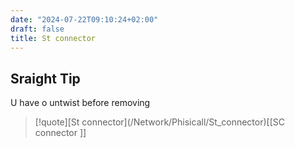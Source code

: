 ```yaml
---
date: "2024-07-22T09:10:24+02:00"
draft: false
title: St connector
---
```


## Sraight Tip

U have o untwist before removing

> \[!quote\]\[St
> connector\](/Network/Phisicall/St_connector)\[\[SC
> connector \]\]
